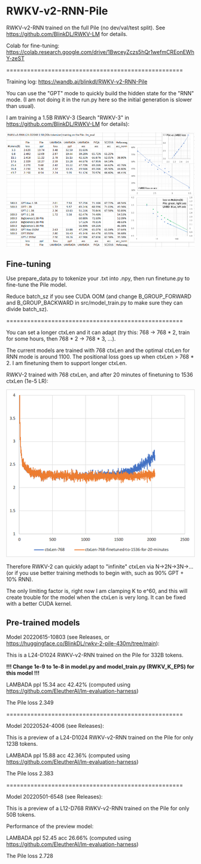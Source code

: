 # RWKV-v2-RNN-Pile

RWKV-v2-RNN trained on the full Pile (no dev/val/test split). See https://github.com/BlinkDL/RWKV-LM for details.

Colab for fine-tuning: https://colab.research.google.com/drive/1BwceyZczs5hQr1wefmCREonEWhY-zeST

===================================================

Training log: https://wandb.ai/blinkdl/RWKV-v2-RNN-Pile

You can use the "GPT" mode to quickly build the hidden state for the "RNN" mode. (I am not doing it in the run.py here so the initial generation is slower than usual).

I am training a 1.5B RWKV-3 (Search "RWKV-3" in https://github.com/BlinkDL/RWKV-LM for details):

![RWKV-v3-1.5B-Pile](RWKV-v3-1.5B-Pile.png)

## Fine-tuning

Use prepare_data.py to tokenize your .txt into .npy, then run finetune.py to fine-tune the Pile model.

Reduce batch_sz if you see CUDA OOM (and change B_GROUP_FORWARD and B_GROUP_BACKWARD in src/model_train.py to make sure they can divide batch_sz).

===================================================

You can set a longer ctxLen and it can adapt (try this: 768 -> 768 * 2, train for some hours, then 768 * 2 -> 768 * 3, ...).

The current models are trained with 768 ctxLen and the optimal ctxLen for RNN mode is around 1100. The positional loss goes up when ctxLen > 768 * 2. I am finetuning them to support longer ctxLen.

RWKV-2 trained with 768 ctxLen, and after 20 minutes of finetuning to 1536 ctxLen (1e-5 LR):

![RWKV-ctxLen](RWKV-ctxLen.png)

Therefore RWKV-2 can quickly adapt to "infinite" ctxLen via N->2N->3N->... (or if you use better training methods to begin with, such as 90% GPT + 10% RNN).

The only limiting factor is, right now I am clamping K to e^60, and this will create trouble for the model when the ctxLen is very long. It can be fixed with a better CUDA kernel.

## Pre-trained models

Model 20220615-10803 (see Releases, or https://huggingface.co/BlinkDL/rwkv-2-pile-430m/tree/main):

This is a L24-D1024 RWKV-v2-RNN trained on the Pile for 332B tokens.

**!!! Change 1e-9 to 1e-8 in model.py and model_train.py (RWKV_K_EPS) for this model !!!**

LAMBADA ppl 15.34 acc 42.42% (computed using https://github.com/EleutherAI/lm-evaluation-harness)

The Pile loss 2.349

===================================================

Model 20220524-4006 (see Releases):

This is a preview of a L24-D1024 RWKV-v2-RNN trained on the Pile for only 123B tokens.

LAMBADA ppl 15.88 acc 42.36% (computed using https://github.com/EleutherAI/lm-evaluation-harness)

The Pile loss 2.383

===================================================

Model 20220501-6548 (see Releases):

This is a preview of a L12-D768 RWKV-v2-RNN trained on the Pile for only 50B tokens.

Performance of the preview model:

LAMBADA ppl 52.45 acc 26.66% (computed using https://github.com/EleutherAI/lm-evaluation-harness)

The Pile loss 2.728
